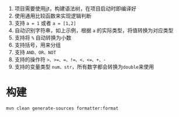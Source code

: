 1. 项目需要使用jjt，构建语法树，在项目启动时即编译好
2. 使用通用比较函数来实现逻辑判断
3. 支持 `a = 1` 或者 `a = [1,2]`
4. 自动识别字符串，如上示例，根据 `a` 的实际类型，将值转换为对应类型
5. 支持将 `%` 自动转换为小数
6. 支持括号，用来分组
7. 支持 `AND、OR、NOT`
8. 支持的操作符 `>、>=、=、!=、<、<=、+、-`
9. 支持的变量类型 `num、str`，所有数字都会转换为`double`来使用

# 构建

```shell
mvn clean generate-sources formatter:format
```
